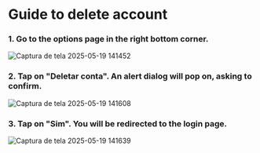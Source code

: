# Guide to delete account

### 1. Go to the options page in the right bottom corner.

![Captura de tela 2025-05-19 141452](https://github.com/user-attachments/assets/ee5ecabf-a36a-4003-8ef7-e7ecb2a460ba)

### 2. Tap on "Deletar conta". An alert dialog will pop on, asking to confirm.

![Captura de tela 2025-05-19 141608](https://github.com/user-attachments/assets/49ab3d7e-24f0-47fe-ad21-63a3df16320d)

### 3. Tap on "Sim". You will be redirected to the login page.

![Captura de tela 2025-05-19 141639](https://github.com/user-attachments/assets/f2c5d2c3-1b64-420f-a647-a4d71c056375)
